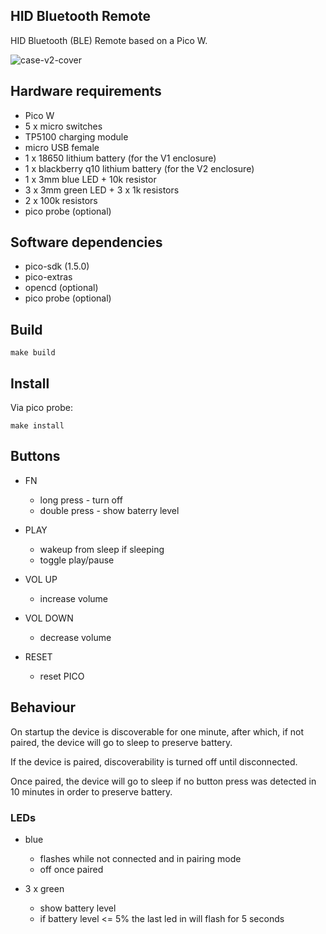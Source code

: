 ## HID Bluetooth Remote

HID Bluetooth (BLE) Remote based on a Pico W.

![case-v2-cover](https://github.com/vladbalmos/pico-hid-remote/assets/1618554/9cbbbed7-1e5c-44dd-ad58-84280bf5394b)


## Hardware requirements

* Pico W
* 5 x micro switches
* TP5100 charging module
* micro USB female
* 1 x 18650 lithium battery (for the V1 enclosure)
* 1 x blackberry q10 lithium battery (for the V2 enclosure)
* 1 x 3mm blue LED + 10k resistor
* 3 x 3mm green LED + 3 x 1k resistors
* 2 x 100k resistors
* pico probe (optional)

## Software dependencies

* pico-sdk (1.5.0)
* pico-extras
* opencd (optional)
* pico probe (optional)



## Build

    make build
    
## Install
Via pico probe:

    make install

## Buttons

* FN
    - long press - turn off
    - double press - show baterry level
    
* PLAY
    - wakeup from sleep if sleeping
    - toggle play/pause
    
* VOL UP
    - increase volume

* VOL DOWN
    - decrease volume

* RESET
    - reset PICO
    
## Behaviour
    
On startup the device is discoverable for one minute, after which, if not paired, the device will go to sleep to preserve battery.

If the device is paired, discoverability is turned off until disconnected.

Once paired, the device will go to sleep if no button press was detected in 10 minutes in order to preserve battery.

### LEDs

* blue
    - flashes while not connected and in pairing mode
    - off once paired
    
* 3 x green
    - show battery level
    - if battery level <= 5% the last led in will flash for 5 seconds
